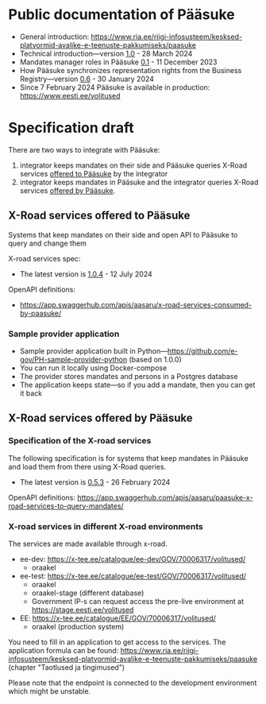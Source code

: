 # Public documentation of Pääsuke

* General introduction: https://www.ria.ee/riigi-infosusteem/kesksed-platvormid-avalike-e-teenuste-pakkumiseks/paasuke
* Technical introduction—version [1.0](spec/Introduction_to_Paasuke_and_configuring_roles.v1.0.pdf) - 28 March 2024
* Mandates manager roles in Pääsuke [0.1](spec/Mandates_manager_roles_in_Paasuke_v.0.1.pdf) - 11 December 2023
* How Pääsuke synchronizes representation rights from the Business Registry—version [0.6](spec/How_Paasuke_handles_representation_rights_from_the_Business_Registry.v0.6.pdf) - 30 January 2024
* Since 7 February 2024 Pääsuke is available in production: https://www.eesti.ee/volitused 

# Specification draft

There are two ways to integrate with Pääsuke:
1) integrator keeps mandates on their side and Pääsuke queries X-Road services [offered to Pääsuke](#x-road-services-offered-to-p%C3%A4%C3%A4suke) by the integrator
2) integrator keeps mandates in Pääsuke and the integrator queries X-Road services [offered by Pääsuke](#x-road-services-offered-by-p%C3%A4%C3%A4suke).

## X-Road services offered to Pääsuke

Systems that keep mandates on their side and open API to Pääsuke to query and change them

X-road services spec:
* The latest version is [1.0.4](spec/Pääsuke-xroad-services-spec-v1.0.4.pdf) - 12 July 2024

OpenAPI definitions: 
* https://app.swaggerhub.com/apis/aasaru/x-road-services-consumed-by-paasuke/

### Sample provider application

* Sample provider application built in Python—https://github.com/e-gov/PH-sample-provider-python (based on 1.0.0)
* You can run it locally using Docker-compose
* The provider stores mandates and persons in a Postgres database
* The application keeps state—so if you add a mandate, then you can get it back

## X-Road services offered by Pääsuke

### Specification of the X-road services

The following specification is for systems that keep mandates in Pääsuke and load them from there using X-Road queries.

* The latest version is [0.5.3](spec/x-road_services_provided_by_paasuke.v0.5.3.pdf) - 26 February 2024

OpenAPI definitions: https://app.swaggerhub.com/apis/aasaru/paasuke-x-road-services-to-query-mandates/


### X-road services in different X-road environments

The services are made available through x-road.

* ee-dev: https://x-tee.ee/catalogue/ee-dev/GOV/70006317/volitused/
  * oraakel
* ee-test: https://x-tee.ee/catalogue/ee-test/GOV/70006317/volitused/
  * oraakel
  * oraakel-stage (different database)
  * Government IP-s can request access the pre-live environment at https://stage.eesti.ee/volitused
* EE: https://x-tee.ee/catalogue/EE/GOV/70006317/volitused/
  * oraakel (production system)

You need to fill in an application to get access to the services.
The application formula can be found:
https://www.ria.ee/riigi-infosusteem/kesksed-platvormid-avalike-e-teenuste-pakkumiseks/paasuke
(chapter "Taotlused ja tingimused")

Please note that the endpoint is connected to the development environment which might be unstable.


